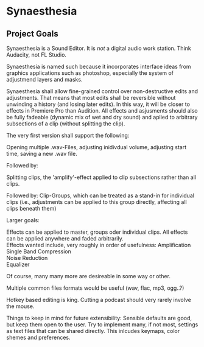 Synaesthesia
============

Project Goals
-------------

Synaesthesia is a Sound Editor. It is _not_ a digital audio work station. Think Audacity, not FL Studio.

Synaesthesia is named such because it incorporates interface ideas from graphics applications such as photoshop, especially the system of adjustmend layers and masks.

Synaesthesia shall allow fine-grained control over non-destructive edits and adjustments. That means that most edits shall be reversible without unwinding a history (and losing later edits). In this way, it will be closer to effects in Premiere Pro than Audition. All effects and asjusments should also be fully fadeable (dynamic mix of wet and dry sound) and aplied to arbitrary subsections of a clip (without splitting the clip).

The very first version shall support the following:

Opening multiple .wav-Files, adjusting inidivdual volume, adjusting start time, saving a new .wav file.

Followed by:

Splitting clips, the 'amplify'-effect applied to clip subsections rather than all clips.

Followed by: Clip-Groups, which can be treated as a stand-in for individual clips (i.e., adjustments can be applied to this group directly, affecting all clips beneath them)


Larger goals:

Effects can be applied to master, groups oder individual clips. All effects can be applied anywhere and faded arbitrarily.  
Effects wanted include, very roughly in order of usefulness:
Amplification  
Single Band Compression  
Noise Reduction  
Equalizer  

Of course, many many more are desireable in some way or other.


Multiple common files formats would be useful (wav, flac, mp3, ogg..?)  

Hotkey based editing is king. Cutting a podcast should very rarely involve the mouse.

Things to keep in mind for future extensibility:
Sensible defaults are good, but keep them open to the user. Try to implement many, if not most, settings as text files that can be shared directly. This inlcudes keymaps, color shemes and preferences.
